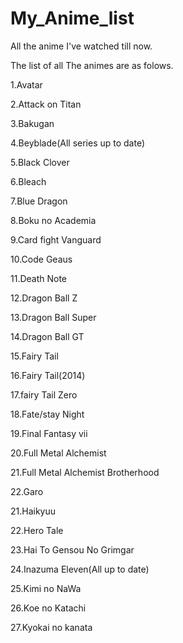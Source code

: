 # My_Anime_list

All the anime I've watched till now.

The list of all The animes are as folows.

1.Avatar

2.Attack on Titan

3.Bakugan

4.Beyblade(All series up to date)

5.Black Clover

6.Bleach

7.Blue Dragon

8.Boku no Academia

9.Card fight Vanguard

10.Code Geaus

11.Death Note

12.Dragon Ball Z

13.Dragon Ball Super

14.Dragon Ball GT

15.Fairy Tail

16.Fairy Tail(2014)

17.fairy Tail Zero

18.Fate/stay Night

19.Final Fantasy vii

20.Full Metal Alchemist

21.Full Metal Alchemist Brotherhood

22.Garo

21.Haikyuu

22.Hero Tale

23.Hai To Gensou No Grimgar

24.Inazuma Eleven(All up to date)

25.Kimi no NaWa

26.Koe no Katachi

27.Kyokai no kanata
